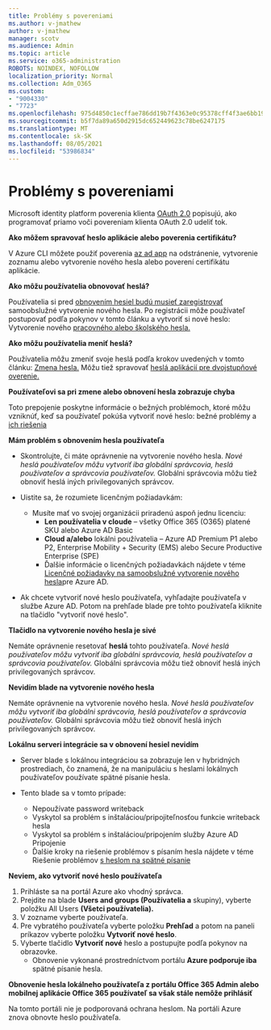 ```yaml
---
title: Problémy s povereniami
ms.author: v-jmathew
author: v-jmathew
manager: scotv
ms.audience: Admin
ms.topic: article
ms.service: o365-administration
ROBOTS: NOINDEX, NOFOLLOW
localization_priority: Normal
ms.collection: Adm_O365
ms.custom:
- "9004330"
- "7723"
ms.openlocfilehash: 975d4850c1ecffae786dd19b7f4363e0c95378cff4f3ae6bb1968af33ef810b0
ms.sourcegitcommit: b5f7da89a650d2915dc652449623c78be6247175
ms.translationtype: MT
ms.contentlocale: sk-SK
ms.lasthandoff: 08/05/2021
ms.locfileid: "53986834"
---
```

# <a name="issues-with-credentials"></a>Problémy s povereniami

Microsoft identity platform poverenia klienta [OAuth 2.0](https://docs.microsoft.com/azure/active-directory/develop/v2-oauth2-client-creds-grant-flow) popisujú, ako programovať priamo voči povereniam klienta OAuth 2.0 udeliť tok.

**Ako môžem spravovať heslo aplikácie alebo poverenia certifikátu?**

V Azure CLI môžete použiť poverenia [az ad app](https://docs.microsoft.com/cli/azure/ad/app/credential) na odstránenie, vytvorenie zoznamu alebo vytvorenie nového hesla alebo poverení certifikátu aplikácie.

**Ako môžu používatelia obnovovať heslá?**

Používatelia si pred [obnovením hesiel budú musieť zaregistrovať](https://docs.microsoft.com/azure/active-directory/user-help/active-directory-passwords-reset-register) samoobslužné vytvorenie nového hesla. Po registrácii môže používateľ postupovať podľa pokynov v tomto článku a vytvoriť si nové heslo: Vytvorenie nového [pracovného alebo školského hesla.](https://docs.microsoft.com/azure/active-directory/user-help/user-help-reset-password#how-to-reset-or-unlock-your-password-for-a-work-or-school-account)

**Ako môžu používatelia meniť heslá?**

Používatelia môžu zmeniť svoje heslá podľa krokov uvedených v tomto článku: [Zmena hesla.](https://docs.microsoft.com/azure/active-directory/user-help/user-help-reset-password#how-to-change-your-password)
Môžu tiež spravovať [heslá aplikácií pre dvojstupňové overenie.](https://docs.microsoft.com/azure/active-directory/user-help/multi-factor-authentication-end-user-app-passwords)

**Používateľovi sa pri zmene alebo obnovení hesla zobrazuje chyba**

Toto prepojenie poskytne informácie o bežných problémoch, ktoré môžu vzniknúť, keď sa používateľ pokúša vytvoriť nové heslo: bežné problémy a [ich riešenia](https://docs.microsoft.com/azure/active-directory/user-help/user-help-reset-password#common-problems-and-their-solutions)

**Mám problém s obnovením hesla používateľa**

- Skontrolujte, či máte oprávnenie na vytvorenie nového hesla. *Nové heslá používateľov môžu vytvoriť iba globálni správcovia, heslá používateľov a správcovia používateľov.* Globálni správcovia môžu tiež obnoviť heslá iných privilegovaných správcov.

- Uistite sa, že rozumiete licenčným požiadavkám:

  - Musíte mať vo svojej organizácii priradenú aspoň jednu licenciu:
    - **Len používatelia v cloude** – všetky Office 365 (O365) platené SKU alebo Azure AD Basic
    - **Cloud a/alebo** lokálni používatelia – Azure AD Premium P1 alebo P2, Enterprise Mobility + Security (EMS) alebo Secure Productive Enterprise (SPE)
    - Ďalšie informácie o licenčných požiadavkách nájdete v téme [Licenčné požiadavky na samoobslužné vytvorenie nového hesla](https://docs.microsoft.com/azure/active-directory/active-directory-passwords-licensing)pre Azure AD.
- Ak chcete vytvoriť nové heslo používateľa, vyhľadajte používateľa v službe Azure AD. Potom na prehľade blade pre tohto používateľa kliknite na tlačidlo "vytvoriť nové heslo".

**Tlačidlo na vytvorenie nového hesla je sivé**

Nemáte oprávnenie resetovať **heslá** tohto používateľa. *Nové heslá používateľov môžu vytvoriť iba globálni správcovia, heslá používateľov a správcovia používateľov.* Globálni správcovia môžu tiež obnoviť heslá iných privilegovaných správcov.

**Nevidím blade na vytvorenie nového hesla**

Nemáte oprávnenie na vytvorenie nového hesla. *Nové heslá používateľov môžu vytvoriť iba globálni správcovia, heslá používateľov a správcovia používateľov.* Globálni správcovia môžu tiež obnoviť heslá iných privilegovaných správcov.

**Lokálnu serveri integrácie sa v obnovení hesiel nevidím**

- Server blade s lokálnou integráciou sa zobrazuje len v hybridných prostrediach, čo znamená, že na manipuláciu s heslami lokálnych používateľov používate spätné písanie hesla.

- Tento blade sa v tomto prípade:

  - Nepoužívate password writeback
  - Vyskytol sa problém s inštaláciou/pripojiteľnosťou funkcie writeback hesla
  - Vyskytol sa problém s inštaláciou/pripojením služby Azure AD Pripojenie
  - Ďalšie kroky na riešenie problémov s písaním hesla nájdete v téme Riešenie problémov [s heslom na spätné písanie](https://docs.microsoft.com/azure/active-directory/authentication/troubleshoot-sspr-writeback)

**Neviem, ako vytvoriť nové heslo používateľa**

1. Prihláste sa na portál Azure ako vhodný správca.
2. Prejdite na blade **Users and groups (Používatelia a** skupiny), vyberte položku All Users **(Všetci používatelia).**
3. V zozname vyberte používateľa.
4. Pre vybratého používateľa vyberte položku **Prehľad** a potom na paneli príkazov vyberte položku **Vytvoriť nové heslo**.
5. Vyberte tlačidlo **Vytvoriť nové** heslo a postupujte podľa pokynov na obrazovke.
    - Obnovenie vykonané prostredníctvom portálu **Azure podporuje iba** spätné písanie hesla.

**Obnovenie hesla lokálneho používateľa z portálu Office 365 Admin alebo mobilnej aplikácie Office 365 používateľ sa však stále nemôže prihlásiť**

Na tomto portáli nie je podporovaná ochrana heslom. Na portáli Azure znova obnovte heslo používateľa.
